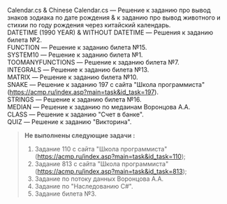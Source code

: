 Calendar.cs & Chinese Calendar.cs — Решение к заданию про вывод знаков зодиака по дате рождения & к заданию про вывод животного и стихии по году рождения через китайский календарь.  
DATETIME (1990 YEAR) & WITHOUT DATETIME — Решения к заданию билета №2.  
FUNCTION — Решение к заданию билета №15.  
SYSTEM10 — Решение к заданию билета №1.  
TOOMANYFUNCTIONS — Решение к заданию билета №7.  
INTEGRALS — Решение к заданию билета №13.  
MATRIX — Решение к заданию билета №10.  
SNAKE — Решение к заданию 197 с сайта "Школа программиста" (https://acmp.ru/index.asp?main=task&id_task=197).  
STRINGS — Решение к заданию билета №16.  
MEDIAN — Решение к заданию по медаинам Воронцова А.А.  
CLASS — Решение к заданию "Счет в банке".  
QUIZ — Решение к заданию "Викторина".

> **Не выполнены следующие задачи :**
> 1. Задание 110 с сайта "Школа программиста" (https://acmp.ru/index.asp?main=task&id_task=110);
> 2. Задание 813 с сайта "Школа программиста" (https://acmp.ru/index.asp?main=task&id_task=813);
> 3. Задание по потоку данных Воронцова А.А.
> 4. Задание по "Наследованию C#".
> 5. Задание билета №3.
